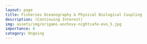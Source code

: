 ```yaml
---
layout: page
title: Fisheries Oceanography & Physical Biological Coupling
description: (Continuing Interest)
img: assets/img/origami-anchovy-nightcafe-evo_5.jpg
importance: 4
category: Ongoing
---
```



